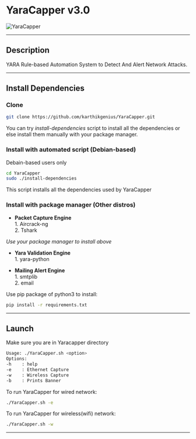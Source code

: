 # YaraCapper v3.0

![YaraCapper](https://i.imgur.com/y4x7dtw.png)

***
## Description
YARA Rule-based Automation System to Detect And Alert Network Attacks.

 ---
 ## Install Dependencies
 ### Clone  

```bash
git clone https://github.com/karthikgenius/YaraCapper.git
```

You can try *install-dependencies* script to install all the dependencies or else install them manually with your package manager.
### Install with automated script (Debian-based)
Debain-based users only
```bash
cd YaraCapper
sudo ./install-dependencies
```
This script installs all the dependencies used by YaraCapper  
### Install with package manager (Other distros)
 - **Packet Capture Engine**  
    	1. Aircrack-ng  
    	2. Tshark    

*Use your package manager to install above*

- **Yara Validation Engine**  
		1. yara-python  

- **Mailing Alert Engine**  
		1. smtplib  
		2. email  

Use pip package of python3 to install:  
```bash
pip install -r requirements.txt
```
***
## Launch  
Make sure you are in Yaracapper directory
 ```bash
Usage: ./YaraCapper.sh <option>
Options:
-h    : help
-e    : Ethernet Capture
-w    : Wireless Capture
-b    : Prints Banner
```
To run YaraCapper  for wired network:  
```bash
./YaraCapper.sh -e
```
To run YaraCapper  for wireless(wifi) network:  
```bash
./YaraCapper.sh -w
```

***
